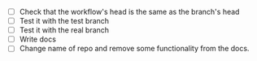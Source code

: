 - [ ] Check that the workflow's head is the same as the branch's head
- [ ] Test it with the test branch
- [ ] Test it with the real branch
- [ ] Write docs
- [ ] Change name of repo and remove some functionality from the docs.